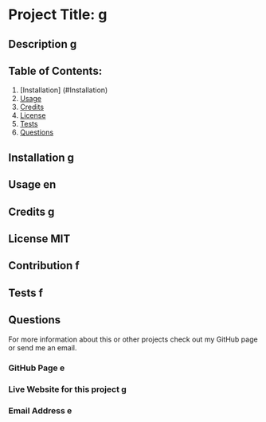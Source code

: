 
  # Project Title: g
   
## Description g

## Table of Contents:
1. [Installation] (#Installation)
1. [Usage](#Usage)
1. [Credits](#Credits)
1. [License](#License)
1. [Tests](#Tests)
1. [Questions](#Questions)


## Installation g

## Usage en

## Credits g

## License MIT

## Contribution f

## Tests f

## Questions 
For more information about this or other projects check out my GitHub page or send me an email.

### GitHub Page e
### Live Website for this project g
### Email Address e
